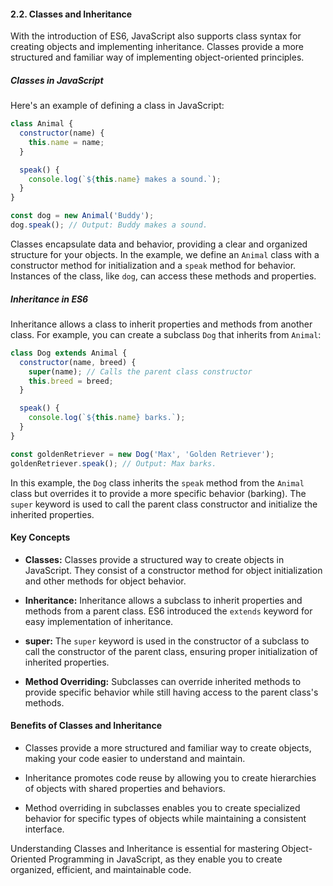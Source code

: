 #### 2.2. Classes and Inheritance

With the introduction of ES6, JavaScript also supports class syntax for creating objects and implementing inheritance. Classes provide a more structured and familiar way of implementing object-oriented principles.

##### Classes in JavaScript

Here's an example of defining a class in JavaScript:

```javascript
class Animal {
  constructor(name) {
    this.name = name;
  }

  speak() {
    console.log(`${this.name} makes a sound.`);
  }
}

const dog = new Animal('Buddy');
dog.speak(); // Output: Buddy makes a sound.
```

Classes encapsulate data and behavior, providing a clear and organized structure for your objects. In the example, we define an `Animal` class with a constructor method for initialization and a `speak` method for behavior. Instances of the class, like `dog`, can access these methods and properties.

##### Inheritance in ES6

Inheritance allows a class to inherit properties and methods from another class. For example, you can create a subclass `Dog` that inherits from `Animal`:

```javascript
class Dog extends Animal {
  constructor(name, breed) {
    super(name); // Calls the parent class constructor
    this.breed = breed;
  }

  speak() {
    console.log(`${this.name} barks.`);
  }
}

const goldenRetriever = new Dog('Max', 'Golden Retriever');
goldenRetriever.speak(); // Output: Max barks.
```

In this example, the `Dog` class inherits the `speak` method from the `Animal` class but overrides it to provide a more specific behavior (barking). The `super` keyword is used to call the parent class constructor and initialize the inherited properties.

#### Key Concepts

- **Classes:** Classes provide a structured way to create objects in JavaScript. They consist of a constructor method for object initialization and other methods for object behavior.

- **Inheritance:** Inheritance allows a subclass to inherit properties and methods from a parent class. ES6 introduced the `extends` keyword for easy implementation of inheritance.

- **super:** The `super` keyword is used in the constructor of a subclass to call the constructor of the parent class, ensuring proper initialization of inherited properties.

- **Method Overriding:** Subclasses can override inherited methods to provide specific behavior while still having access to the parent class's methods.

#### Benefits of Classes and Inheritance

- Classes provide a more structured and familiar way to create objects, making your code easier to understand and maintain.

- Inheritance promotes code reuse by allowing you to create hierarchies of objects with shared properties and behaviors.

- Method overriding in subclasses enables you to create specialized behavior for specific types of objects while maintaining a consistent interface.

Understanding Classes and Inheritance is essential for mastering Object-Oriented Programming in JavaScript, as they enable you to create organized, efficient, and maintainable code.
